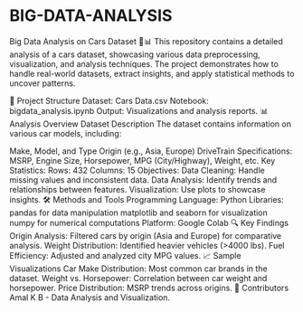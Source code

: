 # BIG-DATA-ANALYSIS
Big Data Analysis on Cars Dataset 🚗📊
This repository contains a detailed analysis of a cars dataset, showcasing various data preprocessing, visualization, and analysis techniques. The project demonstrates how to handle real-world datasets, extract insights, and apply statistical methods to uncover patterns.

📂 Project Structure
Dataset: Cars Data.csv
Notebook: bigdata_analysis.ipynb
Output: Visualizations and analysis reports.
📊 Analysis Overview
Dataset Description
The dataset contains information on various car models, including:

Make, Model, and Type
Origin (e.g., Asia, Europe)
DriveTrain
Specifications: MSRP, Engine Size, Horsepower, MPG (City/Highway), Weight, etc.
Key Statistics:
Rows: 432
Columns: 15
Objectives:
Data Cleaning: Handle missing values and inconsistent data.
Data Analysis: Identify trends and relationships between features.
Visualization: Use plots to showcase insights.
🛠️ Methods and Tools
Programming Language: Python
Libraries:
pandas for data manipulation
matplotlib and seaborn for visualization
numpy for numerical computations
Platform: Google Colab
🔍 Key Findings
Origin Analysis: Filtered cars by origin (Asia and Europe) for comparative analysis.
Weight Distribution: Identified heavier vehicles (>4000 lbs).
Fuel Efficiency: Adjusted and analyzed city MPG values.
📈 Sample Visualizations
Car Make Distribution:
Most common car brands in the dataset.
Weight vs. Horsepower:
Correlation between car weight and horsepower.
Price Distribution:
MSRP trends across origins.
📝 Contributors
Amal K B - Data Analysis and Visualization.
